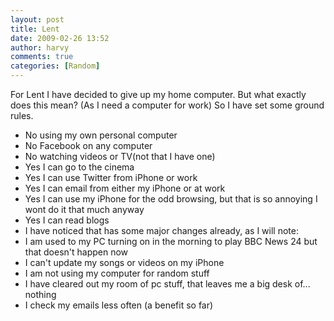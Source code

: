 ```yaml
---
layout: post
title: Lent
date: 2009-02-26 13:52
author: harvy
comments: true
categories: [Random]
---
```

For Lent I have decided to give up my home computer. But what exactly does this mean? (As I need a computer for work)
So I have set some ground rules.
* No using my own personal computer
* No Facebook on any computer
* No watching videos or TV(not that I have one)
* Yes I can go to the cinema
* Yes I can use Twitter from iPhone or work
* Yes I can email from either my iPhone or at work
* Yes I can use my iPhone for the odd browsing, but that is so annoying I wont do it that much anyway
* Yes I can read blogs
* I have noticed that has some major changes already, as I will note:
* I am used to my PC turning on in the morning to play BBC News 24 but that doesn't happen now 
* I can't update my songs or videos on my iPhone 
* I am not using my computer for random stuff
* I have cleared out my room of pc stuff, that leaves me a big desk of... nothing
* I check my emails less often (a benefit so far)